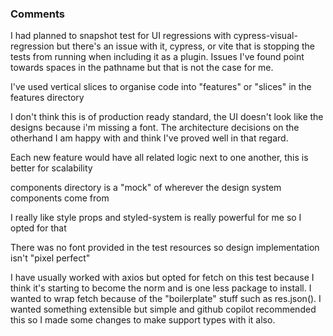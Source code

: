 ### Comments

I had planned to snapshot test for UI regressions with cypress-visual-regression
but there's an issue with it, cypress, or vite that is stopping the tests from running
when including it as a plugin. Issues I've found point towards spaces in the pathname
but that is not the case for me.

I've used vertical slices to organise code into "features" or "slices" in the features directory

I don't think this is of production ready standard, the UI doesn't look like the designs because i'm missing a font. The architecture decisions on the otherhand I am happy with and think I've proved well in that regard.

Each new feature would have all related logic next to one another, this is better for scalability

components directory is a "mock" of wherever the design system components come from

I really like style props and styled-system is really powerful for me so I opted for that

There was no font provided in the test resources so design implementation isn't "pixel perfect"

I have usually worked with axios but opted for fetch on this test because I think it's starting to become the norm and is one less package to install. I wanted to wrap fetch because of the "boilerplate" stuff such as res.json(). I wanted something extensible but simple and github copilot recommended this so I made some changes to make support types with it also.

